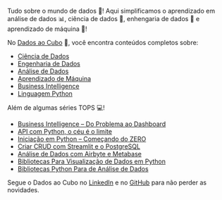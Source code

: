 Tudo sobre o mundo de dados 🎲! Aqui simplificamos o aprendizado em análise de dados 📊, ciência de dados 🎲, enhengaria de dados 🧮 e aprendizado de máquina 🤖!

No [Dados ao Cubo](https://dadosaocubo.com/) 🚀, você encontra conteúdos completos sobre:

+ [Ciência de Dados](https://dadosaocubo.com/category/conteudos-de-dados/data-science/)
+ [Engenharia de Dados](https://dadosaocubo.com/category/conteudos-de-dados/data-engineering/)
+ [Análise de Dados](https://dadosaocubo.com/category/conteudos-de-dados/data-analytics/)
+ [Aprendizado de Máquina](https://dadosaocubo.com/category/conteudos-de-dados/machine-learning/)
+ [Business Intelligence](https://dadosaocubo.com/category/conteudos-de-dados/business-intelligence/)
+ [Linguagem Python](https://dadosaocubo.com/category/conteudos-de-dados/python/)

Além de algumas séries TOPS 💻!

+ [Business Intelligence – Do Problema ao Dashboard](https://dadosaocubo.com/introducao-ao-business-intelligence-do-problema-ao-dashboard/)
+ [API com Python, o céu é o limite](https://dadosaocubo.com/ingestao-de-dados-via-api-com-python/)
+ [Iniciação em Python – Começando do ZERO](https://dadosaocubo.com/linguagem-de-programacao-python-do-zero/)
+ [Criar CRUD com Streamlit e o PostgreSQL](https://dadosaocubo.com/criar-crud-com-streamlit-e-o-postgresql/)
+ [Análise de Dados com Airbyte e Metabase]([https://dadosaocubo.com/analise-de-dados-com-airbyte-e-metabase)
+ [Bibliotecas Para Visualização de Dados em Python](https://dadosaocubo.com/bibliotecas-para-visualizacao-de-dados-em-python/)
+ [Bibliotecas Python Para de Análise de Dados](https://dadosaocubo.com/bibliotecas-python-para-de-analise-de-dados/)

Segue o Dados ao Cubo no [LinkedIn](https://www.linkedin.com/company/dadosaocubo) e no [GitHub](https://github.com/dadosaocubo/) para não perder as novidades.
